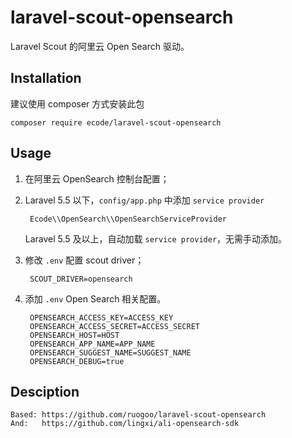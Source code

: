 # laravel-scout-opensearch

Laravel Scout 的阿里云 Open Search 驱动。

## Installation

建议使用 composer 方式安装此包

    composer require ecode/laravel-scout-opensearch

## Usage

1. 在阿里云 OpenSearch 控制台配置；

2. Laravel 5.5 以下，`config/app.php`  中添加 `service provider`

        Ecode\\OpenSearch\\OpenSearchServiceProvider

    Laravel 5.5 及以上，自动加载 `service provider`，无需手动添加。

3. 修改 `.env` 配置 scout driver；

        SCOUT_DRIVER=opensearch
        
3. 添加 `.env` Open Search 相关配置。

        OPENSEARCH_ACCESS_KEY=ACCESS_KEY
        OPENSEARCH_ACCESS_SECRET=ACCESS_SECRET
        OPENSEARCH_HOST=HOST
        OPENSEARCH_APP_NAME=APP_NAME
        OPENSEARCH_SUGGEST_NAME=SUGGEST_NAME
        OPENSEARCH_DEBUG=true

## Desciption

    Based: https://github.com/ruogoo/laravel-scout-opensearch
    And:   https://github.com/lingxi/ali-opensearch-sdk
